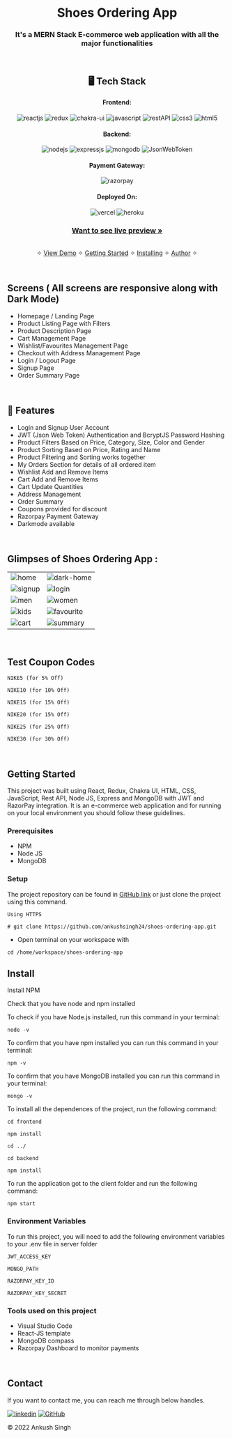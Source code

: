 <h1 align="center">Shoes Ordering App</h1>

<h3 align="center">It's a MERN Stack E-commerce web application with all the major functionalities</h3>

<br />

<h2 align="center">🖥️ Tech Stack</h2>

<h4 align="center">Frontend:</h4>

<p align="center">
  <img src="https://img.shields.io/badge/React-20232A?style=for-the-badge&logo=react&logoColor=61DAFB" alt="reactjs" />
  <img src="https://img.shields.io/badge/Redux-593D88?style=for-the-badge&logo=redux&logoColor=white" alt="redux" />
  <img src="https://img.shields.io/badge/Chakra%20UI-3bc7bd?style=for-the-badge&logo=chakraui&logoColor=white" alt="chakra-ui" />
  <img src="https://img.shields.io/badge/JavaScript-323330?style=for-the-badge&logo=javascript&logoColor=F7DF1E" alt="javascript" />
  <img src="https://img.shields.io/badge/Rest_API-02303A?style=for-the-badge&logo=react-router&logoColor=white" alt="restAPI" />
  <img src="https://img.shields.io/badge/CSS3-1572B6?style=for-the-badge&logo=css3&logoColor=white" alt="css3" />
  <img src="https://img.shields.io/badge/HTML5-E34F26?style=for-the-badge&logo=html5&logoColor=white" alt="html5" />
</p>

<h4 align="center">Backend:</h4>

<p align="center">
  <img src="https://img.shields.io/badge/Node.js-339933?style=for-the-badge&logo=nodedotjs&logoColor=white" alt="nodejs" />
  <img src="https://img.shields.io/badge/Express.js-000000?style=for-the-badge&logo=express&logoColor=white" alt="expressjs" />
  <img src="https://img.shields.io/badge/MongoDB-4EA94B?style=for-the-badge&logo=mongodb&logoColor=white" alt="mongodb" />
  <img src="https://img.shields.io/badge/JWT-000000?style=for-the-badge&logo=JSON%20web%20tokens&logoColor=white" alt="JsonWebToken" />
</p>

<h4 align="center">Payment Gateway:</h4>

<p align="center">
  <img src="https://img.shields.io/badge/Razorpay-02042B?style=for-the-badge&logo=razorpay&logoColor=3395FF" alt="razorpay" />
</p>

<h4 align="center">Deployed On:</h4>

<p align="center">
  <img src="https://img.shields.io/badge/Vercel-252525?style=for-the-badge&logo=vercel&logoColor=white" alt="vercel" />
  <img src="https://img.shields.io/badge/Heroku-430098?style=for-the-badge&logo=heroku&logoColor=white" alt="heroku" />
</p>

<h3 align="center"><a href="https://shoes-ordering-app.vercel.app/"><strong>Want to see live preview »</strong></a></h3>

<p align="center">
  <br />&#10023;
  <a href="#Demo">View Demo</a> &#10023;
  <a href="#Getting-Started">Getting Started</a> &#10023; 
  <a href="#Install">Installing</a> &#10023;
  <a href="#Contact">Author</a> &#10023;
</p>

<br />

## Screens ( All screens are responsive along with Dark Mode)

- Homepage / Landing Page
- Product Listing Page with Filters
- Product Description Page
- Cart Management Page
- Wishlist/Favourites Management Page
- Checkout with Address Management Page
- Login / Logout Page
- Signup Page
- Order Summary Page

<br />

## 🚀 Features

- Login and Signup User Account
- JWT (Json Web Token) Authentication and BcryptJS Password Hashing
- Product Filters Based on Price, Category, Size, Color and Gender
- Product Sorting Based on Price, Rating and Name
- Product Filtering and Sorting works together
- My Orders Section for details of all ordered item
- Wishlist Add and Remove Items
- Cart Add and Remove Items
- Cart Update Quantities
- Address Management
- Order Summary
- Coupons provided for discount
- Razorpay Payment Gateway
- Darkmode available

<br />

## Glimpses of Shoes Ordering App :

<table>
  <tr>
    <td><img src="https://user-images.githubusercontent.com/83535682/209390483-636603b7-396e-4b4c-801a-5f78d4ee5940.png" alt="home" /></td>
    <td><img src="https://user-images.githubusercontent.com/83535682/209391182-9981eb0a-874f-4248-b262-90f30b8d2196.png" alt="dark-home" /></td>
  </tr>
  <tr>
    <td><img src="https://user-images.githubusercontent.com/83535682/209391220-c697c229-86df-4b7c-aaae-773fd8fd42bc.png" alt="signup" /></td>
    <td><img src="https://user-images.githubusercontent.com/83535682/209391234-0fea17d0-05d1-4c75-aee4-55d9fb56041a.png" alt="login" /></td>
  </tr>
  <tr>
    <td><img src="https://user-images.githubusercontent.com/83535682/209391252-b482cad7-f84a-45b7-9dea-fb41030f0708.png" alt="men" /></td>
    <td><img src="https://user-images.githubusercontent.com/83535682/209391262-7a84df2e-1bba-4bda-8068-490ace90c1f3.png" alt="women" /></td>
  </tr>
  <tr>
    <td><img src="https://user-images.githubusercontent.com/83535682/209391268-9d1f161c-20d0-4469-8a46-7b03d99cbeb3.png" alt="kids" /></td>
    <td><img src="https://user-images.githubusercontent.com/83535682/209391294-c98bfac7-9d23-44ac-bd52-574e21c4c3ad.png" alt="favourite" /></td>
  </tr>
  <tr>
    <td><img src="https://user-images.githubusercontent.com/83535682/209391291-05ba8b57-bbad-4242-b81d-6f4136e2c559.png" alt="cart" /></td>
    <td><img src="https://user-images.githubusercontent.com/83535682/209391301-d2821407-1b59-457f-b38f-c8160e924c3d.png" alt="summary" /></td>
  </tr>
</table>

<br />

## Test Coupon Codes

```
NIKE5 (for 5% Off)

NIKE10 (for 10% Off)

NIKE15 (for 15% Off)

NIKE20 (for 15% Off)

NIKE25 (for 25% Off)

NIKE30 (for 30% Off)
```

<br />

## Getting Started

This project was built using React, Redux, Chakra UI, HTML, CSS, JavaScript, Rest API, Node JS, Express and MongoDB with JWT and RazorPay integration. It is an e-commerce web application and for running on your local environment you should follow these guidelines.

### Prerequisites

- NPM
- Node JS
- MongoDB

### Setup

The project repository can be found in [GitHub link](https://github.com/ankushsingh24/shoes-ordering-app) or just clone the project using this command.

```
Using HTTPS

# git clone https://github.com/ankushsingh24/shoes-ordering-app.git
```

- Open terminal on your workspace with

```
cd /home/workspace/shoes-ordering-app
```

## Install

Install NPM

Check that you have node and npm installed

To check if you have Node.js installed, run this command in your terminal:

```
node -v
```

To confirm that you have npm installed you can run this command in your terminal:

```
npm -v
```

To confirm that you have MongoDB installed you can run this command in your terminal:

```
mongo -v
```

To install all the dependences of the project, run the following command:

```
cd frontend

npm install

cd ../

cd backend

npm install
```

To run the application got to the client folder and run the following command:

```
npm start
```

### Environment Variables

To run this project, you will need to add the following environment variables to your .env file in server folder

`JWT_ACCESS_KEY`

`MONGO_PATH`

`RAZORPAY_KEY_ID`

`RAZORPAY_KEY_SECRET`

### Tools used on this project

- Visual Studio Code
- React-JS template
- MongoDB compass
- Razorpay Dashboard to monitor payments

<br />

## Contact

If you want to contact me, you can reach me through below handles.

[![linkedin](https://img.shields.io/badge/Ankush_Singh-0077B5?style=for-the-badge&logo=linkedin&logoColor=white)](https://www.linkedin.com/in/ankush-kumar-singh24/)
[![GitHub](https://img.shields.io/badge/Ankush_Singh-252525?style=for-the-badge&logo=Github&logoColor=white)](https://github.com/ankushsingh24/)

© 2022 Ankush Singh

